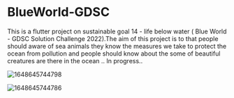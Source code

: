 # BlueWorld-GDSC
This is a flutter project on sustainable goal 14 - life below water ( Blue World - GDSC Solution Challenge 2022).The aim of this project is to that people should aware of sea animals they know the measures we take to protect the ocean from pollution and people should know about the some of  beautiful creatures are there in the ocean ..
In progress..

![1648645744798](https://user-images.githubusercontent.com/98549505/160855446-b3c0e3c0-d46d-481f-b2f2-61c9575ccf41.jpg)

![1648645744786](https://user-images.githubusercontent.com/98549505/160855011-c60a8810-f373-4169-b5d3-987cb90035c0.jpg)

